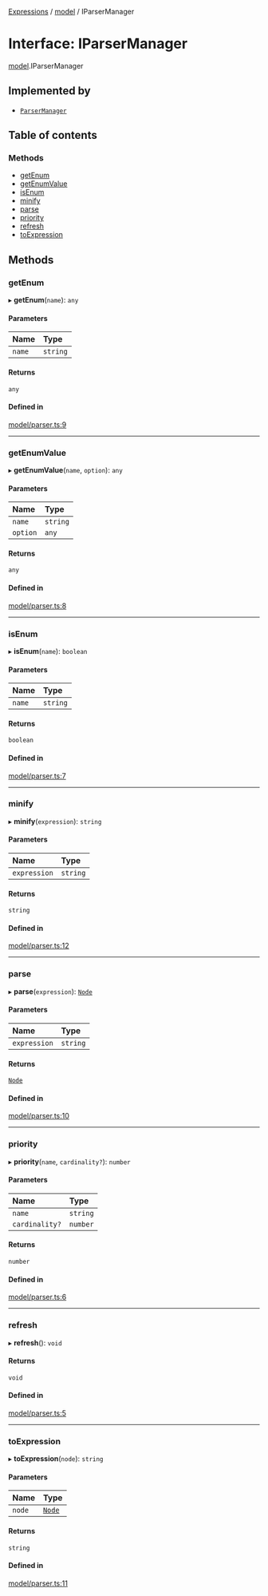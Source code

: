 [Expressions](../README.md) / [model](../modules/model.md) / IParserManager

# Interface: IParserManager

[model](../modules/model.md).IParserManager

## Implemented by

- [`ParserManager`](../classes/parser.ParserManager.md)

## Table of contents

### Methods

- [getEnum](model.IParserManager.md#getenum)
- [getEnumValue](model.IParserManager.md#getenumvalue)
- [isEnum](model.IParserManager.md#isenum)
- [minify](model.IParserManager.md#minify)
- [parse](model.IParserManager.md#parse)
- [priority](model.IParserManager.md#priority)
- [refresh](model.IParserManager.md#refresh)
- [toExpression](model.IParserManager.md#toexpression)

## Methods

### getEnum

▸ **getEnum**(`name`): `any`

#### Parameters

| Name | Type |
| :------ | :------ |
| `name` | `string` |

#### Returns

`any`

#### Defined in

[model/parser.ts:9](https://github.com/FlavioLionelRita/js-expressions/blob/a373ee9/src/lib/model/parser.ts#L9)

___

### getEnumValue

▸ **getEnumValue**(`name`, `option`): `any`

#### Parameters

| Name | Type |
| :------ | :------ |
| `name` | `string` |
| `option` | `any` |

#### Returns

`any`

#### Defined in

[model/parser.ts:8](https://github.com/FlavioLionelRita/js-expressions/blob/a373ee9/src/lib/model/parser.ts#L8)

___

### isEnum

▸ **isEnum**(`name`): `boolean`

#### Parameters

| Name | Type |
| :------ | :------ |
| `name` | `string` |

#### Returns

`boolean`

#### Defined in

[model/parser.ts:7](https://github.com/FlavioLionelRita/js-expressions/blob/a373ee9/src/lib/model/parser.ts#L7)

___

### minify

▸ **minify**(`expression`): `string`

#### Parameters

| Name | Type |
| :------ | :------ |
| `expression` | `string` |

#### Returns

`string`

#### Defined in

[model/parser.ts:12](https://github.com/FlavioLionelRita/js-expressions/blob/a373ee9/src/lib/model/parser.ts#L12)

___

### parse

▸ **parse**(`expression`): [`Node`](../classes/parser.Node.md)

#### Parameters

| Name | Type |
| :------ | :------ |
| `expression` | `string` |

#### Returns

[`Node`](../classes/parser.Node.md)

#### Defined in

[model/parser.ts:10](https://github.com/FlavioLionelRita/js-expressions/blob/a373ee9/src/lib/model/parser.ts#L10)

___

### priority

▸ **priority**(`name`, `cardinality?`): `number`

#### Parameters

| Name | Type |
| :------ | :------ |
| `name` | `string` |
| `cardinality?` | `number` |

#### Returns

`number`

#### Defined in

[model/parser.ts:6](https://github.com/FlavioLionelRita/js-expressions/blob/a373ee9/src/lib/model/parser.ts#L6)

___

### refresh

▸ **refresh**(): `void`

#### Returns

`void`

#### Defined in

[model/parser.ts:5](https://github.com/FlavioLionelRita/js-expressions/blob/a373ee9/src/lib/model/parser.ts#L5)

___

### toExpression

▸ **toExpression**(`node`): `string`

#### Parameters

| Name | Type |
| :------ | :------ |
| `node` | [`Node`](../classes/parser.Node.md) |

#### Returns

`string`

#### Defined in

[model/parser.ts:11](https://github.com/FlavioLionelRita/js-expressions/blob/a373ee9/src/lib/model/parser.ts#L11)
